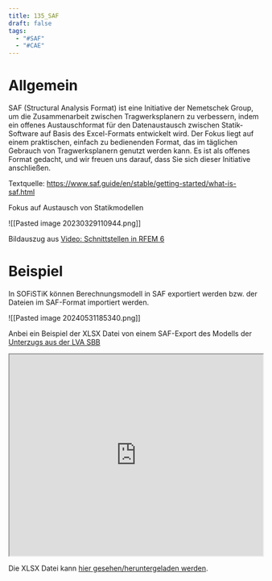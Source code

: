 ```yaml
---
title: 135_SAF
draft: false
tags:
  - "#SAF"
  - "#CAE"
---
```

# Allgemein

SAF (Structural Analysis Format) ist eine Initiative der Nemetschek Group, um die Zusammenarbeit zwischen Tragwerksplanern zu verbessern, indem ein offenes Austauschformat für den Datenaustausch zwischen Statik-Software auf Basis des Excel-Formats entwickelt wird. Der Fokus liegt auf einem praktischen, einfach zu bedienenden Format, das im täglichen Gebrauch von Tragwerksplanern genutzt werden kann. Es ist als offenes Format gedacht, und wir freuen uns darauf, dass Sie sich dieser Initiative anschließen.

Textquelle: https://www.saf.guide/en/stable/getting-started/what-is-saf.html

Fokus auf Austausch von Statikmodellen


![[Pasted image 20230329110944.png]]

Bildauszug aus [Video: Schnittstellen in RFEM 6](https://www.youtube.com/watch?v=1DLkHtTLdEo&ab_channel=DlubalSoftwareDE)


# Beispiel

In SOFiSTiK können Berechnungsmodell in SAF exportiert werden bzw. der Dateien im SAF-Format importiert werden.

![[Pasted image 20240531185340.png]]

Anbei ein Beispiel der XLSX Datei von einem SAF-Export des Modells der [Unterzugs aus der LVA SBB](https://aiztok.github.io/SBB/021_Uebung-Unterzug.html)

<iframe
height = 400
width = 100%
src="https://docs.google.com/spreadsheets/d/e/2PACX-1vTOJNJcW0-IqBlSUFixQYXra-4CprpIOTaD8o9VF-igS44kKjOGNYB_a37GMpGCvw/pubhtml?widget=true&amp;headers=false"></iframe>


Die XLSX Datei kann [hier gesehen/heruntergeladen werden](https://docs.google.com/spreadsheets/d/1DJPf_30ef6vdu0t8qfOno96z8dV1Dgpg/edit?usp=sharing&ouid=107095587942628019482&rtpof=true&sd=true).


